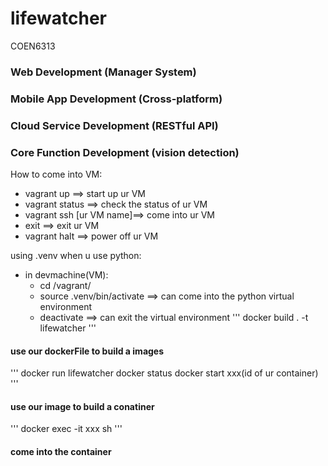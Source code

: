 # lifewatcher

COEN6313

### Web Development (Manager System)

### Mobile App Development (Cross-platform)

### Cloud Service Development (RESTful API)

### Core  Function Development (vision detection)

How to come into VM:
- vagrant up  ==> start up ur VM
- vagrant status ==> check the status of ur VM
- vagrant ssh [ur VM name]==> come into ur VM
- exit ==> exit ur VM
- vagrant halt ==> power off ur VM

using .venv when u use python:
- in devmachine(VM):
    - cd /vagrant/
    - source .venv/bin/activate ==> can come into the python virtual environment
    - deactivate  ==> can exit the virtual environment
'''
docker build . -t lifewatcher
'''
#### use our dockerFile to build a images

'''
docker run lifewatcher
docker status
docker start xxx(id of ur container)
'''
#### use our image to build a conatiner 

'''
docker exec -it xxx sh
'''
#### come into the container
